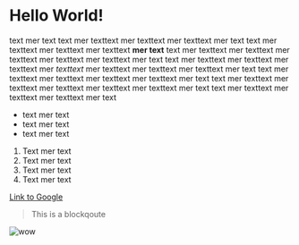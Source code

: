 # Hello World!
text mer text text mer texttext mer texttext mer texttext mer text
text mer texttext mer texttext mer texttext **mer text**
text mer texttext mer texttext mer texttext mer texttext mer texttext mer text
text mer texttext mer texttext mer texttext mer *texttext* mer texttext mer texttext mer texttext mer text
text mer texttext mer texttext mer texttext mer texttext mer text
text mer texttext mer texttext mer texttext mer texttext mer texttext mer text
text mer texttext mer texttext mer texttext mer text


- text mer text
- text mer text
- text mer text



1. Text mer text
2. Text mer text
3. Text mer text
4. Text mer text


[Link to Google](http://google.com/)

> This is a blockqoute

![wow](http://i.giphy.com/u33BcMbqQmJGg.gif)
